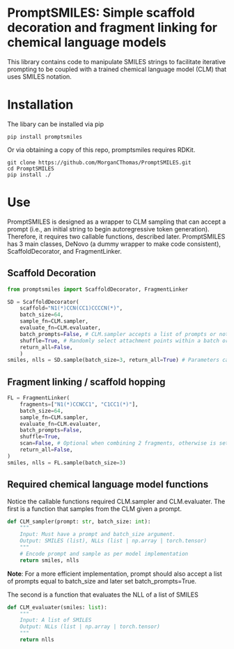 # PromptSMILES: Simple scaffold decoration and fragment linking for chemical language models

This library contains code to manipulate SMILES strings to facilitate iterative prompting to be coupled with a trained chemical language model (CLM) that uses SMILES notation.

# Installation
The libary can be installed via pip
```
pip install promptsmiles
```
Or via obtaining a copy of this repo, promptsmiles requires RDKit.
```
git clone https://github.com/MorganCThomas/PromptSMILES.git
cd PromptSMILES
pip install ./
```

# Use
PromptSMILES is designed as a wrapper to CLM sampling that can accept a prompt (i.e., an initial string to begin autoregressive token generation). Therefore, it requires two callable functions, described later. PromptSMILES has 3 main classes, DeNovo (a dummy wrapper to make code consistent), ScaffoldDecorator, and FragmentLinker.

## Scaffold Decoration
```python
from promptsmiles import ScaffoldDecorator, FragmentLinker

SD = ScaffoldDecorator(
    scaffold="N1(*)CCN(CC1)CCCCN(*)",
    batch_size=64,
    sample_fn=CLM.sampler,
    evaluate_fn=CLM.evaluater,
    batch_prompts=False, # CLM.sampler accepts a list of prompts or not
    shuffle=True, # Randomly select attachment points within a batch or not
    return_all=False,
    )
smiles, nlls = SD.sample(batch_size=3, return_all=True) # Parameters can be overriden here if desired
```

## Fragment linking / scaffold hopping
```python
FL = FragmentLinker(
    fragments=["N1(*)CCNCC1", "C1CC1(*)"],
    batch_size=64,
    sample_fn=CLM.sampler,
    evaluate_fn=CLM.evaluater,
    batch_prompts=False, 
    shuffle=True, 
    scan=False, # Optional when combining 2 fragments, otherwise is set to true
    return_all=False,
)
smiles, nlls = FL.sample(batch_size=3)
```
## Required chemical language model functions
Notice the callable functions required CLM.sampler and CLM.evaluater. The first is a function that samples from the CLM given a prompt.

```python
def CLM_sampler(prompt: str, batch_size: int):
    """
    Input: Must have a prompt and batch_size argument.
    Output: SMILES (list), NLLs (list | np.array | torch.tensor)
    """
    # Encode prompt and sample as per model implementation
    return smiles, nlls
```
**Note**: For a more efficient implementation, prompt should also accept a list of prompts equal to batch_size and later set batch_prompts=True.

The second is a function that evaluates the NLL of a list of SMILES
```python
def CLM_evaluater(smiles: list):
    """
    Input: A list of SMILES
    Output: NLLs (list | np.array | torch.tensor)
    """
    return nlls
```
